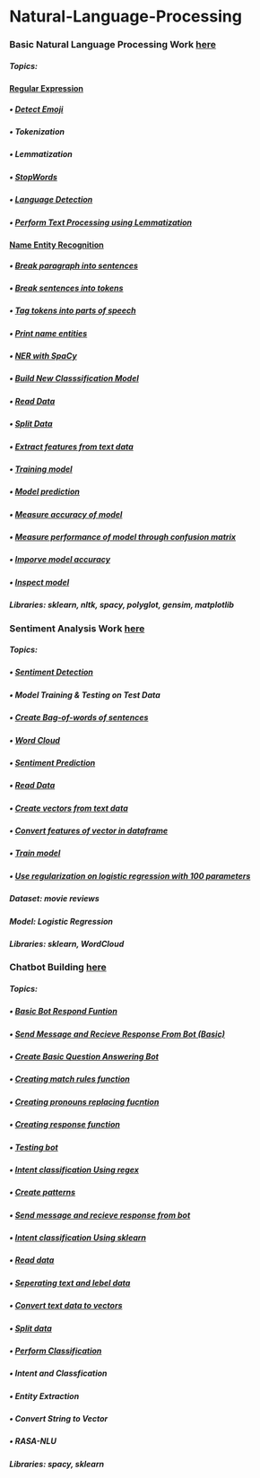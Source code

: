 # Natural-Language-Processing

### Basic Natural Language Processing Work [here](https://github.com/Muhammad-Usama-07/Natural-Language-Processing/tree/main/NLP_Basics)
##### Topics:
**[Regular Expression](https://github.com/Muhammad-Usama-07/Natural-Language-Processing/blob/af362e09992d49f39e23e3a7ccfc76c0e786ac46/NLP_Basics/workFile.ipynb)**
#####   • [Detect Emoji](https://github.com/Muhammad-Usama-07/Natural-Language-Processing/blob/bc889bb71b5466e982f51ed32547414e6640e1e7/NLP_Basics/workFile.ipynb)
#####   • Tokenization
#####   • Lemmatization
#####   • [StopWords](https://github.com/Muhammad-Usama-07/Natural-Language-Processing/blob/02d7986de08967d7aa49fa5e32ca36e503159834/NLP_Basics/workFile.ipynb)
#####   • [Language Detection](https://github.com/Muhammad-Usama-07/Natural-Language-Processing/blob/62b1baeea7a44e8d27922f78d1e0d644ca109e0c/NLP_Basics/workFile.ipynb)
#####   • [Perform Text Processing using Lemmatization](https://github.com/Muhammad-Usama-07/Natural-Language-Processing/blob/3a8bb11c65de13315e55faaf7e8abc95b0c6d123/NLP_Basics/workFile.ipynb)

**[Name Entity Recognition](https://github.com/Muhammad-Usama-07/Natural-Language-Processing/blob/654c6f2c79014b756a2befda58a34e4ad41a201a/NLP_Basics/workFile.ipynb)**
#####         • [Break paragraph into sentences](https://github.com/Muhammad-Usama-07/Natural-Language-Processing/blob/0fbe9dfa0481aab5ba63ae4d4f4a7969a8564ea5/NLP_Basics/workFile.ipynb)
#####         • [Break sentences into tokens](https://github.com/Muhammad-Usama-07/Natural-Language-Processing/blob/0211c3fa8287a4a6238c2a9c4e8e6a1b4d05bf5c/NLP_Basics/workFile.ipynb)
#####         • [Tag tokens into parts of speech](https://github.com/Muhammad-Usama-07/Natural-Language-Processing/blob/871d159fc5d02169e54565a9bf75d8a83b3a38b0/NLP_Basics/workFile.ipynb)
#####         • [Print name entities](https://github.com/Muhammad-Usama-07/Natural-Language-Processing/blob/f7df84592f5466782bcb80cadb9cd4f8bdb3ddb8/NLP_Basics/workFile.ipynb)
#####         • [NER with SpaCy](https://github.com/Muhammad-Usama-07/Natural-Language-Processing/blob/535bbff4c590d176270a98a1a3997eb49be3374d/NLP_Basics/workFile.ipynb)

#####   • [Build New Classsification Model](https://github.com/Muhammad-Usama-07/Natural-Language-Processing/blob/d35bced30bbe27751c6f683abb23b1b7f22e3c67/NLP_Basics/workFile.ipynb)
#####         • [Read Data](https://github.com/Muhammad-Usama-07/Natural-Language-Processing/blob/ef5b7d69f4cb6916322f3b73c2f5922ef1310338/NLP_Basics/workFile.ipynb)
#####         • [Split Data](https://github.com/Muhammad-Usama-07/Natural-Language-Processing/blob/79fb5daae9a52e867008e69b4e9ae02fc08b025d/NLP_Basics/workFile.ipynb)
#####         • [Extract features from text data](https://github.com/Muhammad-Usama-07/Natural-Language-Processing/blob/e489c21d35416fd65e6d07e110f864e532d1ef97/NLP_Basics/workFile.ipynb)
#####         • [Training model](https://github.com/Muhammad-Usama-07/Natural-Language-Processing/blob/e673a339e02c0b224db5e5c2a9289982803cc0e3/NLP_Basics/workFile.ipynb)
#####         • [Model prediction](https://github.com/Muhammad-Usama-07/Natural-Language-Processing/blob/9ddbcaff034fa08e568af7f5c1527321bf62190f/NLP_Basics/workFile.ipynb)
#####         • [Measure accuracy of model](https://github.com/Muhammad-Usama-07/Natural-Language-Processing/blob/fafd4f2c1444a811debe2b06a8625e5e53269662/NLP_Basics/workFile.ipynb)
#####         • [Measure performance of model through confusion matrix](https://github.com/Muhammad-Usama-07/Natural-Language-Processing/blob/d0b8cafb2096766ec41676350dacb11951651c38/NLP_Basics/workFile.ipynb)
#####         • [Imporve model accuracy](https://github.com/Muhammad-Usama-07/Natural-Language-Processing/blob/main/NLP_Basics/workFile.ipynb)
#####         • [Inspect model](https://github.com/Muhammad-Usama-07/Natural-Language-Processing/blob/ed463c227e895ff720877388adf937b5cc9a4ae0/NLP_Basics/workFile.ipynb)

##### **Libraries:** sklearn, nltk, spacy, polyglot, gensim, matplotlib
### Sentiment Analysis Work [here](https://github.com/Muhammad-Usama-07/Natural-Language-Processing/tree/main/Sentiment_Analysis)

##### Topics:
##### • [Sentiment Detection](https://github.com/Muhammad-Usama-07/Natural-Language-Processing/blob/b251beb6c435404c97c9c4e523b99235fadcc6cd/Sentiment_Analysis/WorkFile.ipynb)
##### • Model Training & Testing on Test Data
##### • [Create Bag-of-words of sentences](https://github.com/Muhammad-Usama-07/Natural-Language-Processing/blob/ab5d1e4137a24334b21ddf45f9940929d5365092/Sentiment_Analysis/WorkFile.ipynb)
##### • [Word Cloud](https://github.com/Muhammad-Usama-07/Natural-Language-Processing/blob/d77abefbea22c346306426cb01dae3aea26d0b9c/Sentiment_Analysis/WorkFile.ipynb)


#####   • [Sentiment Prediction](https://github.com/Muhammad-Usama-07/Natural-Language-Processing/blob/474bee07ca48de961776a472696deebd259c9f36/Sentiment_Analysis/WorkFile.ipynb)
#####         • [Read Data](https://github.com/Muhammad-Usama-07/Natural-Language-Processing/blob/c5bdb75d938d6ac6b9a056907512cd4dcad11faf/Sentiment_Analysis/WorkFile.ipynb)
#####         • [Create vectors from text data](https://github.com/Muhammad-Usama-07/Natural-Language-Processing/blob/293f4f41bb4f9f16b53f4e8b19543ad677ebe678/Sentiment_Analysis/WorkFile.ipynb)
#####         • [Convert features of vector in dataframe](https://github.com/Muhammad-Usama-07/Natural-Language-Processing/blob/981095c89bb6f6737eb341688598081c97d8340d/Sentiment_Analysis/WorkFile.ipynb)
#####         • [Train model](https://github.com/Muhammad-Usama-07/Natural-Language-Processing/blob/f507eaf54a81f6e8dadaa8e70d906dd300e79141/Sentiment_Analysis/WorkFile.ipynb)
#####         • [Use regularization on logistic regression with 100 parameters](https://github.com/Muhammad-Usama-07/Natural-Language-Processing/blob/e346553daa66db229c03e159006e2d30fc2277d1/Sentiment_Analysis/WorkFile.ipynb)

##### **Dataset:** movie reviews
##### **Model:** Logistic Regression
##### **Libraries:** sklearn, WordCloud

### Chatbot Building [here](https://github.com/Muhammad-Usama-07/Natural-Language-Processing/tree/main/Chatbot_Work)
##### Topics:
#####         • [Basic Bot Respond Funtion](https://github.com/Muhammad-Usama-07/Natural-Language-Processing/blob/44491632bcf2fd106958086399ab5686db8c6d40/Chatbot_Work/practice_work.ipynb)
#####         • [Send Message and Recieve Response From Bot (Basic)](https://github.com/Muhammad-Usama-07/Natural-Language-Processing/blob/a78944aa9e93e0601f6bed0d9c4290d42315d037/Chatbot_Work/practice_work.ipynb)

#####   • [Create Basic Question Answering Bot](https://github.com/Muhammad-Usama-07/Natural-Language-Processing/blob/746b3e8ee2f2f139ab513310e0429ef6816c7c90/Chatbot_Work/practice_work.ipynb)
#####         • [Creating match rules function](https://github.com/Muhammad-Usama-07/Natural-Language-Processing/blob/1db38353d1169801c21d0d914baf7e5f8a9aeeec/Chatbot_Work/practice_work.ipynb)
#####         • [Creating pronouns replacing fucntion](https://github.com/Muhammad-Usama-07/Natural-Language-Processing/blob/fc74ae79c3148e3a283cc4c90ec5b9eb9bb22f0d/Chatbot_Work/practice_work.ipynb)
#####         • [Creating response function](https://github.com/Muhammad-Usama-07/Natural-Language-Processing/blob/172ddf48a773c0dfa31c6f78a6bc5a790f00a619/Chatbot_Work/practice_work.ipynb)
#####         • [Testing bot](https://github.com/Muhammad-Usama-07/Natural-Language-Processing/blob/c8cb6fa126ff1a96895c09a8a8695c56611ffb80/Chatbot_Work/practice_work.ipynb)

#####   • [Intent classification Using regex](https://github.com/Muhammad-Usama-07/Natural-Language-Processing/blob/4a30340e38bdc963725ce1bf96076d1f24ef8037/Chatbot_Work/practice_work.ipynb)
#####         • [Create patterns](https://github.com/Muhammad-Usama-07/Natural-Language-Processing/blob/0bb52bfc5a095b49c2eafa7da25bd9709bec009b/Chatbot_Work/practice_work.ipynb)
#####         • [Send message and recieve response from bot](https://github.com/Muhammad-Usama-07/Natural-Language-Processing/blob/e93522a745e81fc9a3a0e2dd4137927e7cd8fcc4/Chatbot_Work/practice_work.ipynb)

#####   • [Intent classification Using sklearn](https://github.com/Muhammad-Usama-07/Natural-Language-Processing/blob/7f8b9667b8bea767c66568713c844b8e53ee6af6/Chatbot_Work/practice_work.ipynb)
#####         • [Read data](https://github.com/Muhammad-Usama-07/Natural-Language-Processing/blob/464cfd2e2509d938ac9430f06545a6802a6f263f/Chatbot_Work/practice_work.ipynb)
#####         • [Seperating text and lebel data](https://github.com/Muhammad-Usama-07/Natural-Language-Processing/blob/85f7dce79c02c107c15853a172d4f556e158b71c/Chatbot_Work/practice_work.ipynb)
#####         • [Convert text data to vectors](https://github.com/Muhammad-Usama-07/Natural-Language-Processing/blob/73d337d33c002446fd46e102b1d3220b21223730/Chatbot_Work/practice_work.ipynb)
#####         • [Split data](https://github.com/Muhammad-Usama-07/Natural-Language-Processing/blob/93c1cdc7a1942814af5ffed9e02ba2d1032899ae/Chatbot_Work/practice_work.ipynb)
#####         • [Perform Classification](https://github.com/Muhammad-Usama-07/Natural-Language-Processing/blob/0bb096a3ecbe86307c590ecdab64048131bb0072/Chatbot_Work/practice_work.ipynb)

##### • Intent and Classfication
##### • Entity Extraction
##### • Convert String to Vector
##### • RASA-NLU

##### **Libraries:** spacy, sklearn
